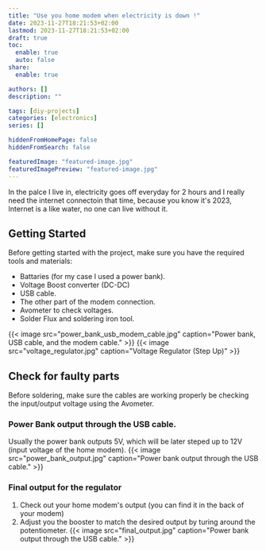 ```yaml
---
title: "Use you home modem when electricity is down !"
date: 2023-11-27T18:21:53+02:00
lastmod: 2023-11-27T18:21:53+02:00
draft: true
toc:
  enable: true
  auto: false
share:
  enable: true

authors: []
description: ""

tags: [diy-projects]
categories: [electronics]
series: []

hiddenFromHomePage: false
hiddenFromSearch: false

featuredImage: "featured-image.jpg"
featuredImagePreview: "featured-image.jpg"
---
```

In the palce I live in, electricity goes off everyday for 2 hours and I really need the internet connectoin that time, because you know it's 2023, Internet is a like water, no one can live without it.
<!--more-->

## Getting Started
Before getting started with the project, make sure you have the required tools and materials:
- Battaries (for my case I used a power bank).
- Voltage Boost converter (DC-DC)
- USB cable.
- The other part of the modem connection.
- Avometer to check voltages.
- Solder Flux and soldering iron tool.

{{< image src="power_bank_usb_modem_cable.jpg" caption="Power bank, USB cable, and the modem cable." >}}
{{< image src="voltage_regulator.jpg" caption="Voltage Regulator (Step Up)" >}}

## Check for faulty parts
Before soldering, make sure the cables are working properly be checking the input/output voltage using the Avometer.

### Power Bank output through the USB cable.
Usually the power bank outputs 5V, which will be later steped up to 12V (input voltage of the home modem).
{{< image src="power_bank_output.jpg" caption="Power bank output through the USB cable." >}}

### Final output for the regulator
1. Check out your home modem's output (you can find it in the back of your modem)
2. Adjust you the booster to match the desired output by turing around the potentiometer.
{{< image src="final_output.jpg" caption="Power bank output through the USB cable." >}}

